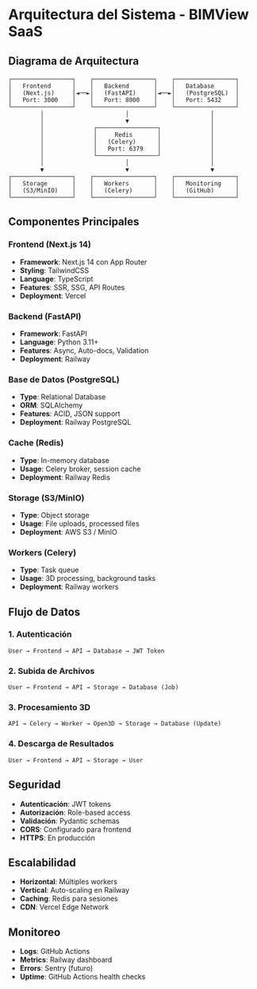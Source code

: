 # Arquitectura del Sistema - BIMView SaaS

## Diagrama de Arquitectura

```
┌─────────────────┐    ┌─────────────────┐    ┌─────────────────┐
│   Frontend      │    │   Backend       │    │   Database      │
│   (Next.js)     │◄──►│   (FastAPI)     │◄──►│   (PostgreSQL)  │
│   Port: 3000    │    │   Port: 8000    │    │   Port: 5432    │
└─────────────────┘    └─────────────────┘    └─────────────────┘
         │                       │                       │
         │                       ▼                       │
         │              ┌─────────────────┐              │
         │              │     Redis       │              │
         │              │   (Celery)      │              │
         │              │   Port: 6379    │              │
         │              └─────────────────┘              │
         │                       │                       │
         ▼                       ▼                       ▼
┌─────────────────┐    ┌─────────────────┐    ┌─────────────────┐
│   Storage       │    │   Workers       │    │   Monitoring    │
│   (S3/MinIO)    │    │   (Celery)      │    │   (GitHub)      │
└─────────────────┘    └─────────────────┘    └─────────────────┘
```

## Componentes Principales

### Frontend (Next.js 14)
- **Framework**: Next.js 14 con App Router
- **Styling**: TailwindCSS
- **Language**: TypeScript
- **Features**: SSR, SSG, API Routes
- **Deployment**: Vercel

### Backend (FastAPI)
- **Framework**: FastAPI
- **Language**: Python 3.11+
- **Features**: Async, Auto-docs, Validation
- **Deployment**: Railway

### Base de Datos (PostgreSQL)
- **Type**: Relational Database
- **ORM**: SQLAlchemy
- **Features**: ACID, JSON support
- **Deployment**: Railway PostgreSQL

### Cache (Redis)
- **Type**: In-memory database
- **Usage**: Celery broker, session cache
- **Deployment**: Railway Redis

### Storage (S3/MinIO)
- **Type**: Object storage
- **Usage**: File uploads, processed files
- **Deployment**: AWS S3 / MinIO

### Workers (Celery)
- **Type**: Task queue
- **Usage**: 3D processing, background tasks
- **Deployment**: Railway workers

## Flujo de Datos

### 1. Autenticación
```
User → Frontend → API → Database → JWT Token
```

### 2. Subida de Archivos
```
User → Frontend → API → Storage → Database (Job)
```

### 3. Procesamiento 3D
```
API → Celery → Worker → Open3D → Storage → Database (Update)
```

### 4. Descarga de Resultados
```
User → Frontend → API → Storage → User
```

## Seguridad

- **Autenticación**: JWT tokens
- **Autorización**: Role-based access
- **Validación**: Pydantic schemas
- **CORS**: Configurado para frontend
- **HTTPS**: En producción

## Escalabilidad

- **Horizontal**: Múltiples workers
- **Vertical**: Auto-scaling en Railway
- **Caching**: Redis para sesiones
- **CDN**: Vercel Edge Network

## Monitoreo

- **Logs**: GitHub Actions
- **Metrics**: Railway dashboard
- **Errors**: Sentry (futuro)
- **Uptime**: GitHub Actions health checks
